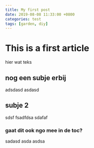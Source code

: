 ```yaml
---
title: My first post
date: 2019-08-08 11:33:00 +0800
categories: test
tags: [garden, diy]
---
```


# This is a first article

hier wat teks

## nog een subje erbij
adsdasd
asdasd
## subje 2
sdsf
fsadfdsa
sdafaf
### gaat dit ook ngo mee in de toc?
sadasd
asda
asdsa

